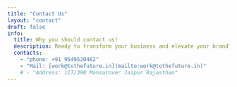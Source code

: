 ```yaml
---
title: "Contact Us"
layout: "contact"
draft: false
info: 
  title: Why you should contact us!
  description: Ready to transform your business and elevate your brand? Contact us now for a personalized consultation. Our team is eager to understand your objectives and outline a roadmap to success..
  contacts: 
    - "phone: +91 9549520462"
    - "Mail: [work@tothefuture.in](mailto:work@tothefuture.in)"
    # - "Address: 117/398 Mansarover Jaipur Rajasthan"
---
```

